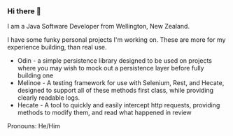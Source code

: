 ### Hi there 👋

I am a Java Software Developer from Wellington, New Zealand.

I have some funky personal projects I'm working on. These are more for my experience building, than real use.

- Odin - a simple persistence library designed to be used on projects where you may wish to mock out a persistence layer before fully building one
- Melinoe - A testing framework for use with Selenium, Rest, and Hecate, designed to support all of these methods first class, while providing clearly readable logs.
- Hecate - A tool to quickly and easily intercept http requests, providing methods to modify them, and read what happened in review

Pronouns: He/Him
